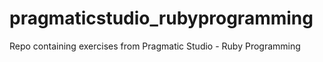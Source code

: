 # pragmaticstudio_rubyprogramming
Repo containing exercises from Pragmatic Studio - Ruby Programming
